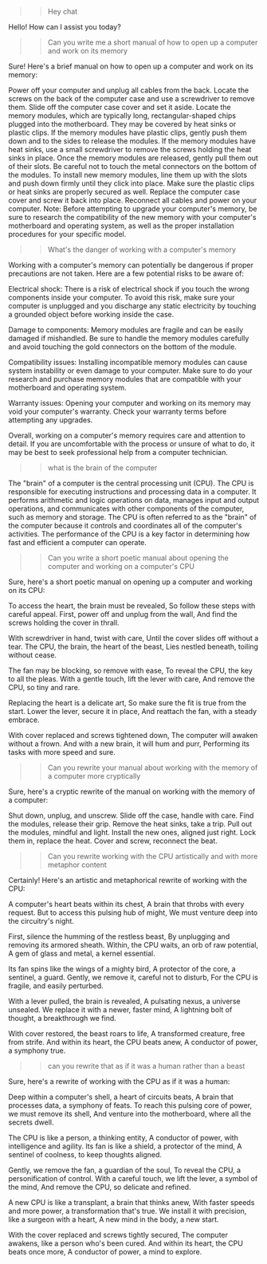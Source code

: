 <!-- ChatGPT browser-->
>>Hey chat

Hello! How can I assist you today?

>>Can you write me a short manual of how to open up a computer and work on its memory

Sure! Here's a brief manual on how to open up a computer and work on its memory:

Power off your computer and unplug all cables from the back.
Locate the screws on the back of the computer case and use a screwdriver to remove them.
Slide off the computer case cover and set it aside.
Locate the memory modules, which are typically long, rectangular-shaped chips plugged into the motherboard. They may be covered by heat sinks or plastic clips.
If the memory modules have plastic clips, gently push them down and to the sides to release the modules.
If the memory modules have heat sinks, use a small screwdriver to remove the screws holding the heat sinks in place.
Once the memory modules are released, gently pull them out of their slots. Be careful not to touch the metal connectors on the bottom of the modules.
To install new memory modules, line them up with the slots and push down firmly until they click into place. Make sure the plastic clips or heat sinks are properly secured as well.
Replace the computer case cover and screw it back into place.
Reconnect all cables and power on your computer.
Note: Before attempting to upgrade your computer's memory, be sure to research the compatibility of the new memory with your computer's motherboard and operating system, as well as the proper installation procedures for your specific model.

>>What's the danger of working with a computer's memory 

Working with a computer's memory can potentially be dangerous if proper precautions are not taken. Here are a few potential risks to be aware of:

Electrical shock: There is a risk of electrical shock if you touch the wrong components inside your computer. To avoid this risk, make sure your computer is unplugged and you discharge any static electricity by touching a grounded object before working inside the case.

Damage to components: Memory modules are fragile and can be easily damaged if mishandled. Be sure to handle the memory modules carefully and avoid touching the gold connectors on the bottom of the module.

Compatibility issues: Installing incompatible memory modules can cause system instability or even damage to your computer. Make sure to do your research and purchase memory modules that are compatible with your motherboard and operating system.

Warranty issues: Opening your computer and working on its memory may void your computer's warranty. Check your warranty terms before attempting any upgrades.

Overall, working on a computer's memory requires care and attention to detail. If you are uncomfortable with the process or unsure of what to do, it may be best to seek professional help from a computer technician.


>>what is the brain of the computer

The "brain" of a computer is the central processing unit (CPU). The CPU is responsible for executing instructions and processing data in a computer. It performs arithmetic and logic operations on data, manages input and output operations, and communicates with other components of the computer, such as memory and storage. The CPU is often referred to as the "brain" of the computer because it controls and coordinates all of the computer's activities. The performance of the CPU is a key factor in determining how fast and efficient a computer can operate.

>>Can you write a short poetic manual about opening the computer and working on a computer's CPU 

Sure, here's a short poetic manual on opening up a computer and working on its CPU:

To access the heart, the brain must be revealed,
So follow these steps with careful appeal.
First, power off and unplug from the wall,
And find the screws holding the cover in thrall.

With screwdriver in hand, twist with care,
Until the cover slides off without a tear.
The CPU, the brain, the heart of the beast,
Lies nestled beneath, toiling without cease.

The fan may be blocking, so remove with ease,
To reveal the CPU, the key to all the pleas.
With a gentle touch, lift the lever with care,
And remove the CPU, so tiny and rare.

Replacing the heart is a delicate art,
So make sure the fit is true from the start.
Lower the lever, secure it in place,
And reattach the fan, with a steady embrace.

With cover replaced and screws tightened down,
The computer will awaken without a frown.
And with a new brain, it will hum and purr,
Performing its tasks with more speed and sure.


>>Can you rewrite your manual about working with the memory of a computer more cryptically

Sure, here's a cryptic rewrite of the manual on working with the memory of a computer:

Shut down, unplug, and unscrew.
Slide off the case, handle with care.
Find the modules, release their grip.
Remove the heat sinks, take a trip.
Pull out the modules, mindful and light.
Install the new ones, aligned just right.
Lock them in, replace the heat.
Cover and screw, reconnect the beat.


>>Can you rewrite working with the CPU artistically and with more metaphor content

Certainly! Here's an artistic and metaphorical rewrite of working with the CPU:

A computer's heart beats within its chest,
A brain that throbs with every request.
But to access this pulsing hub of might,
We must venture deep into the circuitry's night.

First, silence the humming of the restless beast,
By unplugging and removing its armored sheath.
Within, the CPU waits, an orb of raw potential,
A gem of glass and metal, a kernel essential.

Its fan spins like the wings of a mighty bird,
A protector of the core, a sentinel, a guard.
Gently, we remove it, careful not to disturb,
For the CPU is fragile, and easily perturbed.

With a lever pulled, the brain is revealed,
A pulsating nexus, a universe unsealed.
We replace it with a newer, faster mind,
A lightning bolt of thought, a breakthrough we find.

With cover restored, the beast roars to life,
A transformed creature, free from strife.
And within its heart, the CPU beats anew,
A conductor of power, a symphony true.


>>can you rewrite that as if it was a human rather than a beast

Sure, here's a rewrite of working with the CPU as if it was a human:

Deep within a computer's shell, a heart of circuits beats,
A brain that processes data, a symphony of feats.
To reach this pulsing core of power, we must remove its shell,
And venture into the motherboard, where all the secrets dwell.

The CPU is like a person, a thinking entity,
A conductor of power, with intelligence and agility.
Its fan is like a shield, a protector of the mind,
A sentinel of coolness, to keep thoughts aligned.

Gently, we remove the fan, a guardian of the soul,
To reveal the CPU, a personification of control.
With a careful touch, we lift the lever, a symbol of the mind,
And remove the CPU, so delicate and refined.

A new CPU is like a transplant, a brain that thinks anew,
With faster speeds and more power, a transformation that's true.
We install it with precision, like a surgeon with a heart,
A new mind in the body, a new start.

With the cover replaced and screws tightly secured,
The computer awakens, like a person who's been cured.
And within its heart, the CPU beats once more,
A conductor of power, a mind to explore.